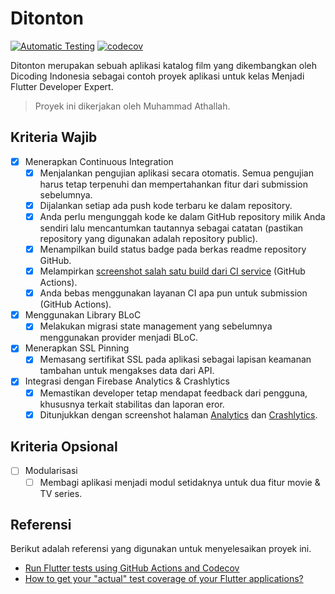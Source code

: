 # Ditonton

[![Automatic Testing](https://github.com/determinedguy/ditonton-final/actions/workflows/test.yml/badge.svg)](https://github.com/determinedguy/ditonton-final/actions/workflows/test.yml)
[![codecov](https://codecov.io/gh/determinedguy/ditonton-final/branch/main/graph/badge.svg?token=k9rxS3APnu)](https://codecov.io/gh/determinedguy/ditonton-final)

Ditonton merupakan sebuah aplikasi katalog film yang dikembangkan oleh Dicoding Indonesia sebagai contoh proyek aplikasi untuk kelas Menjadi Flutter Developer Expert.

> Proyek ini dikerjakan oleh Muhammad Athallah.

## Kriteria Wajib

- [x] Menerapkan Continuous Integration
    - [x] Menjalankan pengujian aplikasi secara otomatis. Semua pengujian harus tetap terpenuhi dan mempertahankan fitur dari submission sebelumnya.
    - [x] Dijalankan setiap ada push kode terbaru ke dalam repository.
    - [x] Anda perlu mengunggah kode ke dalam GitHub repository milik Anda sendiri lalu mencantumkan tautannya sebagai catatan (pastikan repository yang digunakan adalah repository public).
    - [x] Menampilkan build status badge pada berkas readme repository GitHub.
    - [x] Melampirkan [screenshot salah satu build dari CI service](screenshots/success_build.png) (GitHub Actions).
    - [x] Anda bebas menggunakan layanan CI apa pun untuk submission (GitHub Actions).
- [x] Menggunakan Library BLoC
    - [x] Melakukan migrasi state management yang sebelumnya menggunakan provider menjadi BLoC.
- [x] Menerapkan SSL Pinning
    - [x] Memasang sertifikat SSL pada aplikasi sebagai lapisan keamanan tambahan untuk mengakses data dari API.
- [x] Integrasi dengan Firebase Analytics & Crashlytics
    - [x] Memastikan developer tetap mendapat feedback dari pengguna, khususnya terkait stabilitas dan laporan eror.
    - [x] Ditunjukkan dengan screenshot halaman [Analytics](screenshots/analytics.png) dan [Crashlytics](screenshots/crashlytics.png).

## Kriteria Opsional

- [ ] Modularisasi
    - [ ] Membagi aplikasi menjadi modul setidaknya untuk dua fitur movie & TV series.

## Referensi

Berikut adalah referensi yang digunakan untuk menyelesaikan proyek ini.

- [Run Flutter tests using GitHub Actions and Codecov](https://damienaicheh.github.io/flutter/github/actions/2021/05/06/flutter-tests-github-actions-codecov-en.html)
- [How to get your "actual" test coverage of your Flutter applications?](https://medium.com/flutter-community/how-to-actually-get-test-coverage-for-your-flutter-applications-f881c0ae8155)